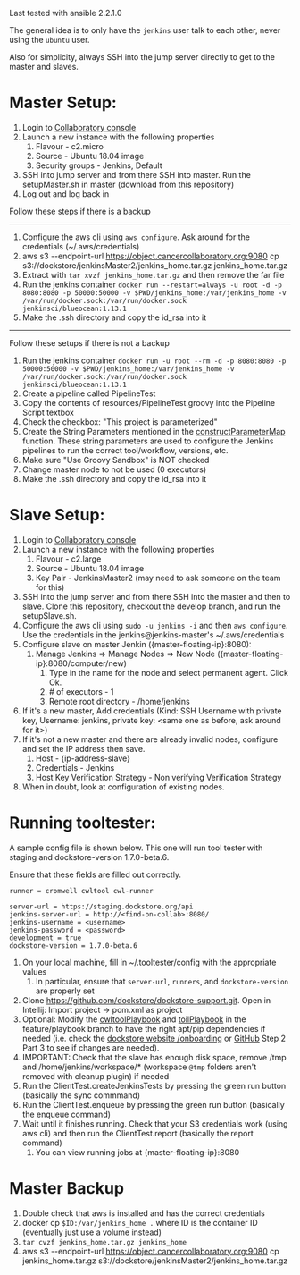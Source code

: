 Last tested with ansible 2.2.1.0

The general idea is to only have the `jenkins` user talk to each other, never using the `ubuntu` user.

Also for simplicity, always SSH into the jump server directly to get to the master and slaves.

# Master Setup:
1. Login to [Collaboratory console](https://console.cancercollaboratory.org/)
1. Launch a new instance with the following properties
    1. Flavour - c2.micro
    1. Source - Ubuntu 18.04 image
    1. Security groups - Jenkins, Default
1. SSH into jump server and from there SSH into master. Run the setupMaster.sh in master (download from this repository)
1. Log out and log back in

Follow these steps if there is a backup

---
1. Configure the aws cli using `aws configure`. Ask around for the credentials (~/.aws/credentials)
1. aws s3 --endpoint-url https://object.cancercollaboratory.org:9080 cp s3://dockstore/jenkinsMaster2/jenkins_home.tar.gz jenkins_home.tar.gz
1. Extract with `tar xvzf jenkins_home.tar.gz` and then remove the far file
1. Run the jenkins container
    `docker run --restart=always -u root -d -p 8080:8080 -p 50000:50000 -v $PWD/jenkins_home:/var/jenkins_home -v /var/run/docker.sock:/var/run/docker.sock jenkinsci/blueocean:1.13.1`
1. Make the .ssh directory and copy the id_rsa into it
---

Follow these setups if there is not a backup
1. Run the jenkins container
    `docker run -u root --rm -d -p 8080:8080 -p 50000:50000 -v $PWD/jenkins_home:/var/jenkins_home -v /var/run/docker.sock:/var/run/docker.sock jenkinsci/blueocean:1.13.1`
1. Create a pipeline called PipelineTest
1. Copy the contents of resources/PipelineTest.groovy into the Pipeline Script textbox
1. Check the checkbox:  "This project is parameterized"
1. Create the String Parameters mentioned in the [constructParameterMap](https://github.com/ga4gh/dockstore-support/blob/develop/tooltester/src/main/java/io/dockstore/tooltester/client/cli/Client.java#L609) function. These string parameters are used to configure the Jenkins pipelines to run the correct tool/workflow, versions, etc.
1. Make sure "Use Groovy Sandbox" is NOT checked
1. Change master node to not be used (0 executors)
1. Make the .ssh directory and copy the id_rsa into it

# Slave Setup:
1. Login to [Collaboratory console](https://console.cancercollaboratory.org/)
1. Launch a new instance with the following properties
    1. Flavour - c2.large
    1. Source - Ubuntu 18.04 image
    1. Key Pair - JenkinsMaster2 (may need to ask someone on the team for this)
1. SSH into the jump server and from there SSH into the master and then to slave. Clone this repository, checkout the develop branch, and run the setupSlave.sh.
1. Configure the aws cli using `sudo -u jenkins -i` and then `aws configure`. Use the credentials in the jenkins@jenkins-master's ~/.aws/credentials
1. Configure slave on master Jenkin ({master-floating-ip}:8080):
    1. Manage Jenkins => Manage Nodes => New Node ({master-floating-ip}:8080/computer/new)
        1. Type in the name for the node and select permanent agent. Click Ok.
        1. \# of executors - 1
        1. Remote root directory - /home/jenkins
1. If it's a new master, Add credentials (Kind: SSH Username with private key, Username: jenkins, private key: <same one as before, ask around for it>)
1. If it's not a new master and there are already invalid nodes, configure and set the IP address then save.
    1. Host - {ip-address-slave}
    1. Credentials - Jenkins
    1. Host Key Verification Strategy - Non verifying Verification Strategy
1. When in doubt, look at configuration of existing nodes.

# Running tooltester:
A sample config file is shown below. This one will run tool tester with staging and dockstore-version 1.7.0-beta.6.

Ensure that these fields are filled out correctly.

```
runner = cromwell cwltool cwl-runner

server-url = https://staging.dockstore.org/api
jenkins-server-url = http://<find-on-collab>:8080/
jenkins-username = <username>
jenkins-password = <password>
development = true
dockstore-version = 1.7.0-beta.6

```
1. On your local machine, fill in ~/.tooltester/config with the appropriate values
    1. In particular, ensure that `server-url`, `runners`, and `dockstore-version` are properly set
1. Clone https://github.com/dockstore/dockstore-support.git. Open in Intellij: Import project -> pom.xml as project
1. Optional: Modify the [cwltoolPlaybook](src/main/resources/cwltoolPlaybook.yml) and [toilPlaybook](src/main/resources/toilPlaybook.yml) in the feature/playbook branch to have the right apt/pip dependencies if needed (i.e. check the [dockstore website /onboarding](https://dockstore.org/onboarding) or [GitHub](https://github.com/dockstore/dockstore-ui2/blob/develop/src/app/loginComponents/onboarding/downloadcliclient/downloadcliclient.component.ts#L81) Step 2 Part 3 to see if changes are needed).
1. IMPORTANT: Check that the slave has enough disk space, remove /tmp and /home/jenkins/workspace/* (workspace `@tmp` folders aren't removed with cleanup plugin) if needed
1. Run the ClientTest.createJenkinsTests by pressing the green run button (basically the sync commmand)
1. Run the ClientTest.enqueue by pressing the green run button (basically the enqueue command)
1. Wait until it finishes running. Check that your S3 credentials work (using aws cli) and then run the ClientTest.report (basically the report command)
    1. You can view running jobs at {master-floating-ip}:8080

# Master Backup
1. Double check that aws is installed and has the correct credentials
1. docker cp `$ID:/var/jenkins_home .` where ID is the container ID (eventually just use a volume instead)
1. `tar cvzf jenkins_home.tar.gz jenkins_home`
1. aws s3 --endpoint-url https://object.cancercollaboratory.org:9080 cp jenkins_home.tar.gz s3://dockstore/jenkinsMaster2/jenkins_home.tar.gz


